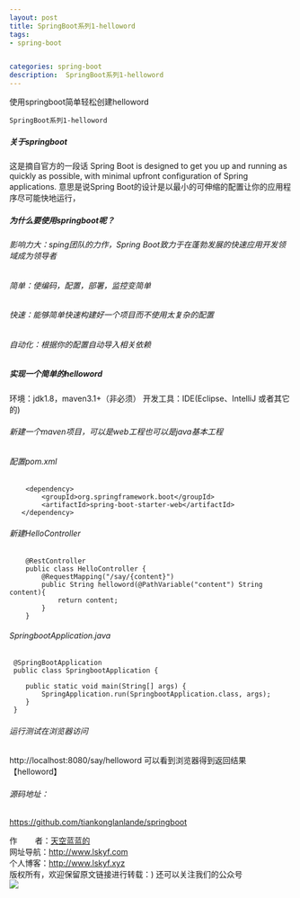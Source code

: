 ```yaml
---
layout: post
title: SpringBoot系列1-helloword
tags:
- spring-boot


categories: spring-boot
description:  SpringBoot系列1-helloword
---
```

使用springboot简单轻松创建helloword
<!-- more -->
	SpringBoot系列1-helloword
##### 关于springboot ##### 
这是摘自官方的一段话
    Spring Boot is designed to get you up and running as quickly as possible, with minimal upfront configuration of Spring applications.
意思是说Spring Boot的设计是以最小的可伸缩的配置让你的应用程序尽可能快地运行，
##### 	为什么要使用springboot呢？ ##### 
###### 影响力大：sping团队的力作，Spring Boot致力于在蓬勃发展的快速应用开发领域成为领导者 ######
######  简单：使编码，配置，部署，监控变简单 ###### 
######  快速：能够简单快速构建好一个项目而不使用太复杂的配置 ###### 
######  自动化：根据你的配置自动导入相关依赖 ###### 


#####	实现一个简单的helloword  #####

环境：jdk1.8，maven3.1+（非必须）
开发工具：IDE(Eclipse、IntelliJ 或者其它的)
###### 新建一个maven项目，可以是web工程也可以是java基本工程 ######

###### 配置pom.xml ######
```
    <dependency>
        <groupId>org.springframework.boot</groupId>
        <artifactId>spring-boot-starter-web</artifactId>
   </dependency>
```
###### 新建HelloController ######
```
    @RestController
    public class HelloController {
        @RequestMapping("/say/{content}")
        public String helloword(@PathVariable("content") String content){
            return content;
        }
    }
```
###### SpringbootApplication.java ######
```
 @SpringBootApplication
 public class SpringbootApplication {

 	public static void main(String[] args) {
 		SpringApplication.run(SpringbootApplication.class, args);
 	}
 }

```

###### 运行测试在浏览器访问 ######
http://localhost:8080/say/helloword
可以看到浏览器得到返回结果【helloword】

###### 源码地址：
<a href="https://github.com/tiankonglanlande/springboot" target="_blank">https://github.com/tiankonglanlande/springboot</a> <br>

作&nbsp;&nbsp;&nbsp;&nbsp;&nbsp;&nbsp;&nbsp;&nbsp;者：<a href="#">天空蓝蓝的</a> <br>
网址导航：<a href="http://www.lskyf.com" target="_blank">http://www.lskyf.com</a> <br>
个人博客：<a href="http://www.lskyf.xyz" target="_blank">http://www.lskyf.xyz</a> <br>
版权所有，欢迎保留原文链接进行转载：)
还可以关注我们的公众号<br>
<img src="{{ site.assets }}/images/gongzonghao/天空唯美.jpg"/>